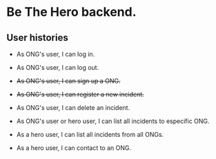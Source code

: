 # Be The Hero backend.

## User histories

- As ONG's user, I can log in.

- As ONG's user, I can log out.

- ~~As ONG's user, I can sign up a ONG.~~

- ~~As ONG's user, I can register a new incident.~~

- As ONG's user, I can delete an incident.

- As ONG's user or hero user, I can list all incidents to especific ONG.

- As a hero user, I can list all incidents from all ONGs.

- As a hero user, I can contact to an ONG.
